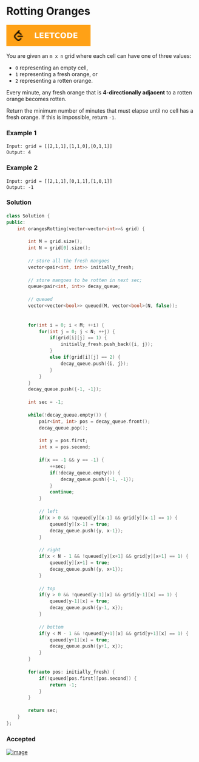 # Rotting Oranges

[![Problem Link](../assets/lc.svg)](https://leetcode.com/problems/rotting-oranges/)

You are given an `m x n` grid where each cell can have one of three values:

- `0` representing an empty cell,
- `1` representing a fresh orange, or
- `2` representing a rotten orange.

Every minute, any fresh orange that is **4-directionally adjacent** to a rotten orange becomes rotten.

Return the minimum number of minutes that must elapse until no cell has a fresh orange. If this is impossible, return `-1`.

 

### Example 1
```
Input: grid = [[2,1,1],[1,1,0],[0,1,1]]
Output: 4
```
### Example 2
```
Input: grid = [[2,1,1],[0,1,1],[1,0,1]]
Output: -1
```

### Solution
```cpp
class Solution {
public:
    int orangesRotting(vector<vector<int>>& grid) {
        
        int M = grid.size();
        int N = grid[0].size();
        
        // store all the fresh mangoes
        vector<pair<int, int>> initially_fresh;

        // store mangoes to be rotten in next sec;
        queue<pair<int, int>> decay_queue;
        
        // queued
        vector<vector<bool>> queued(M, vector<bool>(N, false));
        
        
        for(int i = 0; i < M; ++i) {
            for(int j = 0; j < N; ++j) {
                if(grid[i][j] == 1) {
                    initially_fresh.push_back({i, j});
                }
                else if(grid[i][j] == 2) {
                    decay_queue.push({i, j});
                }
            }
        }
        decay_queue.push({-1, -1});
        
        int sec = -1;

        while(!decay_queue.empty()) {
            pair<int, int> pos = decay_queue.front();
            decay_queue.pop();

            int y = pos.first;
            int x = pos.second;

            if(x == -1 && y == -1) {
                ++sec;
                if(!decay_queue.empty()) {
                    decay_queue.push({-1, -1});
                }
                continue;
            }

            // left
            if(x > 0 && !queued[y][x-1] && grid[y][x-1] == 1) {
                queued[y][x-1] = true;
                decay_queue.push({y, x-1});
            }

            // right
            if(x < N - 1 && !queued[y][x+1] && grid[y][x+1] == 1) {
                queued[y][x+1] = true;
                decay_queue.push({y, x+1});
            }

            // top
            if(y > 0 && !queued[y-1][x] && grid[y-1][x] == 1) {
                queued[y-1][x] = true;
                decay_queue.push({y-1, x});
            }

            // bottom
            if(y < M - 1 && !queued[y+1][x] && grid[y+1][x] == 1) {
                queued[y+1][x] = true;
                decay_queue.push({y+1, x});
            }
        }
        
        for(auto pos: initially_fresh) {
            if(!queued[pos.first][pos.second]) {
                return -1;
            }
        }
        
        return sec;
    }
};
```

### Accepted
[![image](https://user-images.githubusercontent.com/44930179/148677652-1284922d-9e91-4d6f-b2c6-1eb58f525323.png)](https://leetcode.com/submissions/detail/616169791/)
